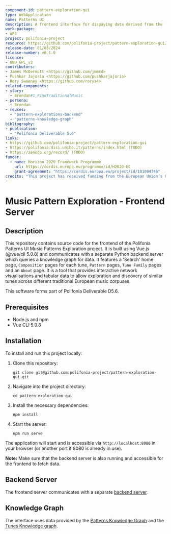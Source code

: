 ```yaml
---
component-id: pattern-exploration-gui
type: WebApplication
name: Patterns UI
description: A frontend interface for dispaying data derived from the [Patterns Knowledge Graph](https://github.com/polifonia-project/patterns-knowledge-graph).
work-package:
- WP5
project: polifonia-project
resource: https://github.com/polifonia-project/pattern-exploration-gui/releases
release-date: 01/03/2024
release-number: v0.1.0
licence:
- GNU_GPL_v3
contributors:
- James McDermott <https://github.com/jmmcd>
- Pushkar Jajoria <https://github.com/pushkarjajoria>
- Rory Sweeney <https://github.com/rorys4>
related-components:
- story:
  - Brendan#1_FindTraditionalMusic
- persona:
  - Brendan
- reuses:
  - "pattern-explorations-backend"
  - "patterns-knowledge-graph"
bibliography:
- publication: 
  - "Polifonia Deliverable 5.6"
links:
- https://github.com/polifonia-project/pattern-exploration-gui
- https://polifonia.disi.unibo.it/patterns/index.html (TODO)
- https://zenodo.org/record/ (TODO)
funder:
  - name: Horizon 2020 Framework Programme
    url: https://cordis.europa.eu/programme/id/H2020-EC
    grant-agreement: "https://cordis.europa.eu/project/id/101004746"
credits: "This project has received funding from the European Union’s Horizon 2020 research and innovation programme under grant agreement N. 101004746."
---
```



# Music Pattern Exploration - Frontend Server

## Description

This repository contains source code for the frontend of the Polifonia Patterns UI Music Patterns Exploration project. It is built using Vue.js (@vue/cli 5.0.8) and communicates with a separate Python backend server which queries a knowledge graph for data. It features a 'Search' home page, `Composition` pages for each tune, `Pattern` pages, `Tune Family` pages and an `About` page. It is a tool that provides interactive network visualisations and tabular data to allow exploration and discovery of similar tunes across different traditional European music corpuses. 

This software forms part of Polifonia Deliverable D5.6.

## Prerequisites

- Node.js and npm
- Vue CLI 5.0.8

## Installation

To install and run this project locally:

1. Clone this repository:

    `git clone git@github.com:polifonia-project/pattern-exploration-gui.git`

2. Navigate into the project directory:

    `cd pattern-exploration-gui`

3. Install the necessary dependencies:

    `npm install`

4. Start the server:

    `npm run serve`

The application will start and is accessible via `http://localhost:8080` in your browser (or another port if 8080 is already in use).

**Note:** Make sure that the backend server is also running and accessible for the frontend to fetch data.

## Backend Server

The frontend server communicates with a separate [backend server](https://github.com/polifonia-project/pattern-explorations-backend).

## Knowledge Graph

The interface uses data provided by the [Patterns Knowledge Graph](https://github.com/polifonia-project/patterns-knowledge-graph) and the [Tunes Knowledge graph](https://github.com/polifonia-project/tunes-knowledge-graph).
